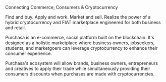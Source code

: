 Connecting Commerce, Consumers & Cryptocurrency

Find and buy. Apply and work. Market and sell. Realize the power of a hybrid cryptocurrency and FIAT marketplace engineered for both business and retail.

Purchasa is an e-commerce, social platform built on the blockchain. It's designed as a holistic marketplace where business owners, jobseekers, students, and marketgoers can leverage cryptocurrency to enhance their consumer experience.

Purchasa's ecosystem will allow brands, business owners, entrepreneurs and creatives to apply their trade while simultaneously providing their consumers discounts when purchases are made with cryptocurrencies.
